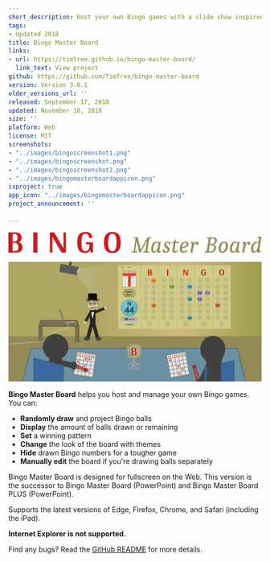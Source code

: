 ```yaml
---
short_description: Host your own Bingo games with a slide show inspired web interface
tags:
- Updated 2018
title: Bingo Master Board
links:
- url: https://timtree.github.io/bingo-master-board/
  link_text: View project
github: https://github.com/TimTree/bingo-master-board
version: Version 3.0.1
older_versions_url: ''
released: September 17, 2018
updated: November 10, 2018
size: ''
platform: Web
license: MIT
screenshots:
- "../images/bingoscreenshot1.png"
- "../images/bingoscreenshot.png"
- "../images/bingoscreenshot2.png"
- "../images/bingomasterboardappicon.png"
isproject: true
app_icon: "../images/bingomasterboardappicon.png"
project_announcement: ''

---
```

<div class="gifsvg"></div>

![](../images/bingomasterboard.svg)

![](../images/boardreborn.png)

**Bingo Master Board** helps you host and manage your own Bingo games. You can:

- **Randomly draw** and project Bingo balls
- **Display** the amount of balls drawn or remaining
- **Set** a winning pattern
- **Change** the look of the board with themes
- **Hide** drawn Bingo numbers for a tougher game
- **Manually edit** the board if you're drawing balls separately

Bingo Master Board is designed for fullscreen on the Web. This version is the successor to Bingo Master Board (PowerPoint) and Bingo Master Board PLUS (PowerPoint).

Supports the latest versions of Edge, Firefox, Chrome, and Safari (including the iPad).

**Internet Explorer is not supported.**

Find any bugs? Read the [GitHub README](https://github.com/TimTree/bingo-master-board/#readme) for more details.